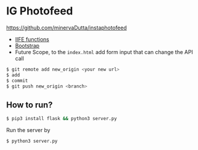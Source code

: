 # IG Photofeed
https://github.com/minervaDutta/instaphotofeed

* [IIFE functions](https://flaviocopes.com/javascript-iife)
* [Bootstrap](https://getbootstrap.com/docs/5.3/getting-started/introduction/)
* Future Scope, to the `index.html` add form input that can change the API call


```sh
$ git remote add new_origin <your new url>
$ add
$ commit
$ git push new_origin <branch>

```


## How to run?

```sh
$ pip3 install flask && python3 server.py
```
Run the server by

```sh
$ python3 server.py
```
